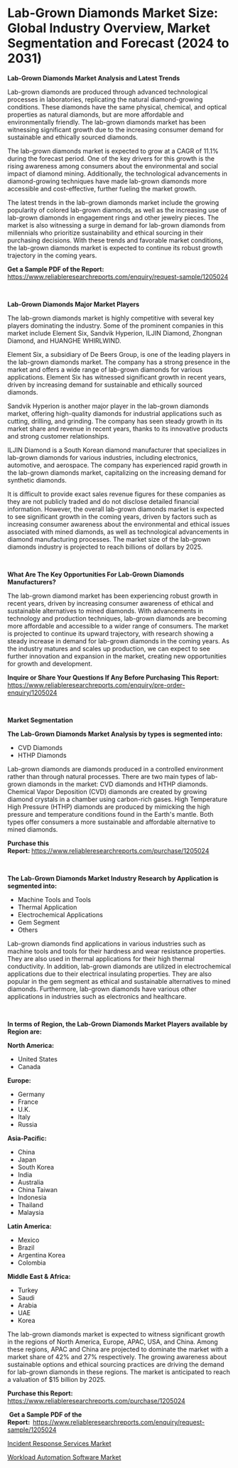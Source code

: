 <p><h1>Lab-Grown Diamonds Market Size: Global Industry Overview, Market Segmentation and Forecast (2024 to 2031)</h1></p><p><strong>Lab-Grown Diamonds Market Analysis and Latest Trends</strong></p>
<p><p>Lab-grown diamonds are produced through advanced technological processes in laboratories, replicating the natural diamond-growing conditions. These diamonds have the same physical, chemical, and optical properties as natural diamonds, but are more affordable and environmentally friendly. The lab-grown diamonds market has been witnessing significant growth due to the increasing consumer demand for sustainable and ethically sourced diamonds.</p><p>The lab-grown diamonds market is expected to grow at a CAGR of 11.1% during the forecast period. One of the key drivers for this growth is the rising awareness among consumers about the environmental and social impact of diamond mining. Additionally, the technological advancements in diamond-growing techniques have made lab-grown diamonds more accessible and cost-effective, further fueling the market growth.</p><p>The latest trends in the lab-grown diamonds market include the growing popularity of colored lab-grown diamonds, as well as the increasing use of lab-grown diamonds in engagement rings and other jewelry pieces. The market is also witnessing a surge in demand for lab-grown diamonds from millennials who prioritize sustainability and ethical sourcing in their purchasing decisions. With these trends and favorable market conditions, the lab-grown diamonds market is expected to continue its robust growth trajectory in the coming years.</p></p>
<p><strong>Get a Sample PDF of the Report:&nbsp;</strong> <a href="https://www.reliableresearchreports.com/enquiry/request-sample/1205024">https://www.reliableresearchreports.com/enquiry/request-sample/1205024</a></p>
<p>&nbsp;</p>
<p><strong>Lab-Grown Diamonds Major Market Players</strong></p>
<p><p>The lab-grown diamonds market is highly competitive with several key players dominating the industry. Some of the prominent companies in this market include Element Six, Sandvik Hyperion, ILJIN Diamond, Zhongnan Diamond, and HUANGHE WHIRLWIND.</p><p>Element Six, a subsidiary of De Beers Group, is one of the leading players in the lab-grown diamonds market. The company has a strong presence in the market and offers a wide range of lab-grown diamonds for various applications. Element Six has witnessed significant growth in recent years, driven by increasing demand for sustainable and ethically sourced diamonds.</p><p>Sandvik Hyperion is another major player in the lab-grown diamonds market, offering high-quality diamonds for industrial applications such as cutting, drilling, and grinding. The company has seen steady growth in its market share and revenue in recent years, thanks to its innovative products and strong customer relationships.</p><p>ILJIN Diamond is a South Korean diamond manufacturer that specializes in lab-grown diamonds for various industries, including electronics, automotive, and aerospace. The company has experienced rapid growth in the lab-grown diamonds market, capitalizing on the increasing demand for synthetic diamonds.</p><p>It is difficult to provide exact sales revenue figures for these companies as they are not publicly traded and do not disclose detailed financial information. However, the overall lab-grown diamonds market is expected to see significant growth in the coming years, driven by factors such as increasing consumer awareness about the environmental and ethical issues associated with mined diamonds, as well as technological advancements in diamond manufacturing processes. The market size of the lab-grown diamonds industry is projected to reach billions of dollars by 2025.</p></p>
<p>&nbsp;</p>
<p><strong>What Are The Key Opportunities For Lab-Grown Diamonds Manufacturers?</strong></p>
<p><p>The lab-grown diamond market has been experiencing robust growth in recent years, driven by increasing consumer awareness of ethical and sustainable alternatives to mined diamonds. With advancements in technology and production techniques, lab-grown diamonds are becoming more affordable and accessible to a wider range of consumers. The market is projected to continue its upward trajectory, with research showing a steady increase in demand for lab-grown diamonds in the coming years. As the industry matures and scales up production, we can expect to see further innovation and expansion in the market, creating new opportunities for growth and development.</p></p>
<p><strong>Inquire or Share Your Questions If Any Before Purchasing This Report:</strong> <a href="https://www.reliableresearchreports.com/enquiry/pre-order-enquiry/1205024">https://www.reliableresearchreports.com/enquiry/pre-order-enquiry/1205024</a></p>
<p>&nbsp;</p>
<p><strong>Market Segmentation</strong></p>
<p><strong>The Lab-Grown Diamonds Market Analysis by types is segmented into:</strong></p>
<p><ul><li>CVD Diamonds</li><li>HTHP Diamonds</li></ul></p>
<p><p>Lab-grown diamonds are diamonds produced in a controlled environment rather than through natural processes. There are two main types of lab-grown diamonds in the market: CVD diamonds and HTHP diamonds. Chemical Vapor Deposition (CVD) diamonds are created by growing diamond crystals in a chamber using carbon-rich gases. High Temperature High Pressure (HTHP) diamonds are produced by mimicking the high pressure and temperature conditions found in the Earth's mantle. Both types offer consumers a more sustainable and affordable alternative to mined diamonds.</p></p>
<p><strong>Purchase this Report:&nbsp;</strong><a href="https://www.reliableresearchreports.com/purchase/1205024">https://www.reliableresearchreports.com/purchase/1205024</a></p>
<p>&nbsp;</p>
<p><strong>The Lab-Grown Diamonds Market Industry Research by Application is segmented into:</strong></p>
<p><ul><li>Machine Tools and Tools</li><li>Thermal Application</li><li>Electrochemical Applications</li><li>Gem Segment</li><li>Others</li></ul></p>
<p><p>Lab-grown diamonds find applications in various industries such as machine tools and tools for their hardness and wear resistance properties. They are also used in thermal applications for their high thermal conductivity. In addition, lab-grown diamonds are utilized in electrochemical applications due to their electrical insulating properties. They are also popular in the gem segment as ethical and sustainable alternatives to mined diamonds. Furthermore, lab-grown diamonds have various other applications in industries such as electronics and healthcare.</p></p>
<p>&nbsp;</p>
<p><strong>In terms of Region, the Lab-Grown Diamonds Market Players available by Region are:</strong></p>
<p>
    <p> <strong> North America: </strong>
        <ul>
            <li>United States</li>
            <li>Canada</li>
        </ul>
        </p> 
    <p> <strong> Europe: </strong>
        <ul>
            <li>Germany</li>
            <li>France</li>
            <li>U.K.</li>
            <li>Italy</li>
            <li>Russia</li>
        </ul>
        </p> 
    <p> <strong> Asia-Pacific: </strong>
        <ul>
            <li>China</li>
            <li>Japan</li>
            <li>South Korea</li>
            <li>India</li>
            <li>Australia</li>
            <li>China Taiwan</li>
            <li>Indonesia</li>
            <li>Thailand</li>
            <li>Malaysia</li>
        </ul>
        </p> 
    <p> <strong> Latin America: </strong>
        <ul>
            <li>Mexico</li>
            <li>Brazil</li>
            <li>Argentina Korea</li>
            <li>Colombia</li>
        </ul>
        </p> 
    <p> <strong> Middle East & Africa: </strong>
        <ul>
            <li>Turkey</li>
            <li>Saudi</li>
            <li>Arabia</li>
            <li>UAE</li>
            <li>Korea</li>
        </ul>
    </p>
    </p>
<p><p>The lab-grown diamonds market is expected to witness significant growth in the regions of North America, Europe, APAC, USA, and China. Among these regions, APAC and China are projected to dominate the market with a market share of 42% and 27% respectively. The growing awareness about sustainable options and ethical sourcing practices are driving the demand for lab-grown diamonds in these regions. The market is anticipated to reach a valuation of $15 billion by 2025.</p></p>
<p><strong>Purchase this Report: </strong><a href="https://www.reliableresearchreports.com/purchase/1205024">https://www.reliableresearchreports.com/purchase/1205024</a></p>
<p>&nbsp;<strong>Get a Sample PDF of the Report:&nbsp;&nbsp;</strong><a href="https://www.reliableresearchreports.com/enquiry/request-sample/1205024">https://www.reliableresearchreports.com/enquiry/request-sample/1205024</a></p>
<p><strong></strong></p>
<p><p><a href="https://github.com/Chiragrp22/Market-Research-Report-List-3/blob/main/incident-response-services-market.md">Incident Response Services Market</a></p><p><a href="https://github.com/lababdou/Market-Research-Report-List-2/blob/main/workload-automation-software-market.md">Workload Automation Software Market</a></p></p>